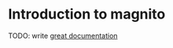 # Introduction to magnito

TODO: write [great documentation](http://jacobian.org/writing/what-to-write/)
